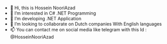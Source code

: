 - 👋 Hi, this is Hossein NooriAzad
- 👀 I’m interested in C# .NET Programming
- 🌱 I’m developing .NET Application
- 🏢 I’m looking to collaborate on Dutch companies With English languages
- 📫 You can contact me on social media like telegram with this Id : @HosseinNooriAzad

